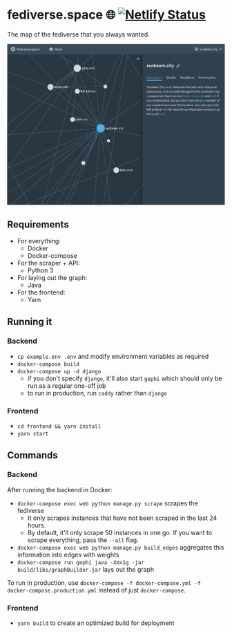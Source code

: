 # fediverse.space 🌐 [![Netlify Status](https://api.netlify.com/api/v1/badges/ddc939c0-c12f-4e0e-8ca3-cf6abe8b9a5a/deploy-status)](https://app.netlify.com/sites/sharp-curran-4b66d3/deploys)
The map of the fediverse that you always wanted.

![A screenshot of fediverse.space](screenshot.png)

## Requirements
- For everything:
  - Docker
  - Docker-compose
- For the scraper + API:
  - Python 3
- For laying out the graph:
  - Java
- For the frontend:
  - Yarn

## Running it
### Backend
- `cp example.env .env` and modify environment variables as required
- `docker-compose build`
- `docker-compose up -d django`
  - if you don't specify `django`, it'll also start `gephi` which should only be run as a regular one-off job
  - to run in production, run `caddy` rather than `django`
### Frontend
- `cd frontend && yarn install`
- `yarn start`

## Commands
### Backend

After running the backend in Docker:

- `docker-compose exec web python manage.py scrape` scrapes the fediverse
  - It only scrapes instances that have not been scraped in the last 24 hours.
  - By default, it'll only scrape 50 instances in one go. If you want to scrape everything, pass the `--all` flag.
- `docker-compose exec web python manage.py build_edges` aggregates this information into edges with weights
- `docker-compose run gephi java -Xmx1g -jar build/libs/graphBuilder.jar` lays out the graph

To run in production, use `docker-compose -f docker-compose.yml -f docker-compose.production.yml` instead of just `docker-compose`.

### Frontend
- `yarn build` to create an optimized build for deployment

